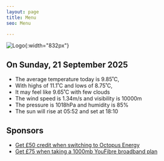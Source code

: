 ```yaml
---
layout: page
title: Menu
seo: Menu

---
```


![Logo](/images/logo.jpg){:width="832px"}

<!-- weather_marker starts -->
## On Sunday, 21 September 2025

- The average temperature today is 9.85˚C,
- With highs of 11.1˚C and lows of 8.75˚C,
- It may feel like 9.65˚C with few clouds
- The wind speed is 1.34m/s and visibility is 10000m
- The pressure is 1018hPa and humidity is 85%
- The sun will rise at 05:52 and set at 18:10

<!-- weather_marker ends -->

## Sponsors

- [Get £50 credit when switching to Octopus Energy](https://bit.ly/3oD1nnS)
- [Get £75 when taking a 1000mb YouFibre broadband plan](https://aklam.io/91zWhU?)
